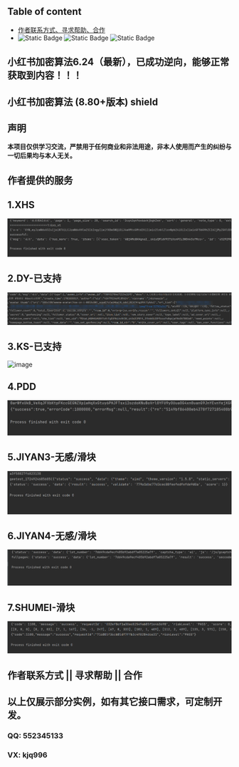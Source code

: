 ## Table of content  

- [作者联系方式、寻求帮助、合作](#作者联系方式--寻求帮助--合作)
- 
  ![Static Badge](https://img.shields.io/badge/GitHub-blue?logo=GitHub&labelColor=black)
  ![Static Badge](https://img.shields.io/badge/author-3.7/3.8-blue?logo=Python&label=python&labelColor=black)
  ![Static Badge](https://img.shields.io/badge/Node.js-v18.16.1-blue?logo=Node.js&labelColor=black)
## 小红书加密算法6.24（最新），已成功逆向，能够正常获取到内容！！！
## 小红书加密算法 (8.80+版本) shield
## 声明
**本项目仅供学习交流，严禁用于任何商业和非法用途，非本人使用而产生的纠纷与一切后果均与本人无关。**
 
 
## 作者提供的服务 
  
## 1.XHS  
<img alt="image" src="./img/xhs.png"/>  

## 2.DY-已支持  
<img alt="image" src="./img/douyin.png"/>

## 3.KS-已支持 
<img alt="image" src=""/>

## 4.PDD
<img alt="image" src="./img/pdd.png"/> 
  
## 5.JIYAN3-无感/滑块   
<img alt="image" src="./img/geet-full.png"/> 

## 6.JIYAN4-无感/滑块
<img alt="image" src="./img/geet4-full.png"/>

## 7.SHUMEI-滑块 
<img alt="image" src="./img/shumei-slide.png"/> 

 
## 作者联系方式 || 寻求帮助 || 合作  
## 以上仅展示部分实例，如有其它接口需求，可定制开发。 
### QQ: 552345133 
### VX: kjq996 
